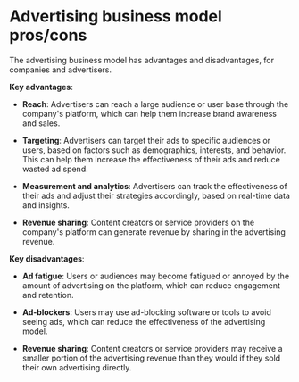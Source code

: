 # Advertising business model pros/cons

The advertising business model has advantages and disadvantages, for companies and advertisers.

**Key advantages**:

* **Reach**: Advertisers can reach a large audience or user base through the company's platform, which can help them increase brand awareness and sales.

* **Targeting**: Advertisers can target their ads to specific audiences or users, based on factors such as demographics, interests, and behavior. This can help them increase the effectiveness of their ads and reduce wasted ad spend.

* **Measurement and analytics**: Advertisers can track the effectiveness of their ads and adjust their strategies accordingly, based on real-time data and insights.

* **Revenue sharing**: Content creators or service providers on the company's platform can generate revenue by sharing in the advertising revenue.

**Key disadvantages**:

* **Ad fatigue**: Users or audiences may become fatigued or annoyed by the amount of advertising on the platform, which can reduce engagement and retention.

* **Ad-blockers**: Users may use ad-blocking software or tools to avoid seeing ads, which can reduce the effectiveness of the advertising model.

* **Revenue sharing**: Content creators or service providers may receive a smaller portion of the advertising revenue than they would if they sold their own advertising directly.
